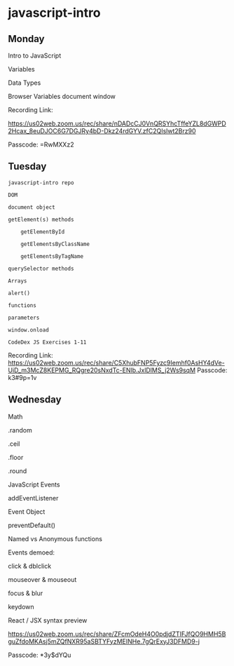 # javascript-intro

## Monday

Intro to JavaScript

Variables

Data Types

Browser Variables
document
window

Recording Link:

https://us02web.zoom.us/rec/share/nDADcCJ0VnQRSYhcTffeYZL8dGWPD2Hcax_8euDJOC6G7DGJRy4bD-Dkz24rdGYV.zfC2QIslwt2Brz90

Passcode: =RwMXXz2

## Tuesday

    javascript-intro repo
    
    DOM
    
    document object
    
    getElement(s) methods

        getElementById

        getElementsByClassName

        getElementsByTagName
    
    querySelector methods
    
    Arrays
    
    alert()
    
    functions
    
    parameters
    
    window.onload
    
    CodeDex JS Exercises 1-11

Recording Link:
https://us02web.zoom.us/rec/share/C5XhubFNP5Fyzc9Iemhf0AsHY4dVe-UiD_m3McZ8KEPMG_RQgre20sNxdTc-ENlb.JxlDlMS_j2Ws9sqM
Passcode: k3#9p=1v

## Wednesday

Math

.random

.ceil

.floor

.round



JavaScript Events

addEventListener

Event Object

preventDefault()

Named vs Anonymous functions

Events demoed:

click & dblclick

mouseover & mouseout

focus & blur

keydown

React / JSX syntax preview

https://us02web.zoom.us/rec/share/ZFcmOdeH4O0pdjdZTIFJfQO9HMH5BguZfdoMKAsj5mZQfNXR95aSBTYFyzMEINHe.7gQrExyJ3DFMD9-j

Passcode: *3y$dYQu